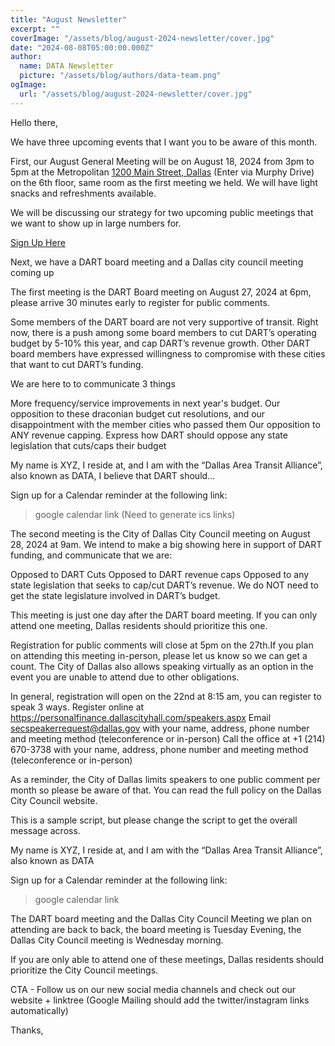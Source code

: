 ```yaml
---
title: "August Newsletter"
excerpt: ""
coverImage: "/assets/blog/august-2024-newsletter/cover.jpg"
date: "2024-08-08T05:00:00.000Z"
author:
  name: DATA Newsletter
  picture: "/assets/blog/authors/data-team.png"
ogImage:
  url: "/assets/blog/august-2024-newsletter/cover.jpg"
---
```

Hello there,  

We have three upcoming events that I want you to be aware of this month.  

First, our August General Meeting will be on August 18, 2024 from 3pm to 5pm at the Metropolitan [1200 Main Street, Dallas](https://) (Enter via Murphy Drive) on the 6th floor, same room as the first meeting we held. We will have light snacks and refreshments available.   

We will be discussing our strategy for two upcoming public meetings that we want to show up in large numbers for.
 
[Sign Up Here](https://)

Next, we have a DART board meeting and a Dallas city council meeting coming up 

The first meeting is the DART Board meeting on August 27, 2024 at 6pm, please arrive 30 minutes early to register for public comments.

Some members of the DART board are not very supportive of transit. Right now, there is a push among some board members to cut DART’s operating budget by 5-10% this year, and cap DART’s revenue growth. Other DART board members have expressed willingness to compromise with these cities that want to cut DART’s funding.

We are here to to communicate 3 things

More frequency/service improvements in next year's budget.
Our opposition to these draconian budget cut resolutions, and our disappointment with the member cities who passed them
Our opposition to ANY revenue capping.
Express how DART should oppose any state legislation that cuts/caps their budget


My name is XYZ, I reside at, and I am with the “Dallas Area Transit Alliance”, also known as DATA, I believe that DART should…

Sign up for a Calendar reminder at the following link:
> google calendar link (Need to generate ics links)



The second meeting is the City of Dallas City Council meeting on August 28, 2024 at 9am. We intend to make a big showing here in support of DART funding, and communicate that we are:


Opposed to DART Cuts
Opposed to DART revenue caps
Opposed to any state legislation that seeks to cap/cut DART’s revenue. We do NOT need to get the state legislature involved in DART’s budget.


This meeting is just one day after the DART board meeting. If you can only attend one meeting, Dallas residents should prioritize this one.

Registration for public comments will close at 5pm on the 27th.If you plan on attending this meeting in-person, please let us know so we can get a count. The City of Dallas also allows speaking virtually as an option in the event you are unable to attend due to other obligations.

In general, registration will open on the 22nd at 8:15 am, you can register to speak 3 ways.
Register online at https://personalfinance.dallascityhall.com/speakers.aspx
Email secspeakerrequest@dallas.gov with your name, address, phone number and meeting method (teleconference or in-person)
Call the office at +1 (214) 670-3738 with your name, address, phone number and meeting method (teleconference or in-person)

 As a reminder, the City of Dallas limits speakers to one public comment per month so please be aware of that. You can read the full policy on the Dallas City Council website. 

This is a sample script, but please change the script to get the overall message across. 

My name is XYZ, I reside at, and I am with the “Dallas Area Transit Alliance”, also known as DATA

Sign up for a Calendar reminder at the following link:
> google calendar link


The DART board meeting and the Dallas City Council Meeting we plan on attending are back to back, the board meeting is Tuesday Evening, the Dallas City Council meeting is Wednesday morning.

If you are only able to attend one of these meetings, Dallas residents should prioritize the City Council meetings.

CTA - Follow us on our new social media channels and check out our website + linktree (Google Mailing should add the twitter/instagram links automatically)

Thanks,
